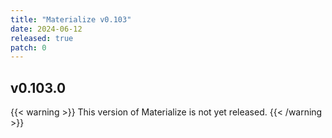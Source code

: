```yaml
---
title: "Materialize v0.103"
date: 2024-06-12
released: true
patch: 0
---
```


## v0.103.0
{{< warning >}}
This version of Materialize is not yet released.
{{< /warning >}}
